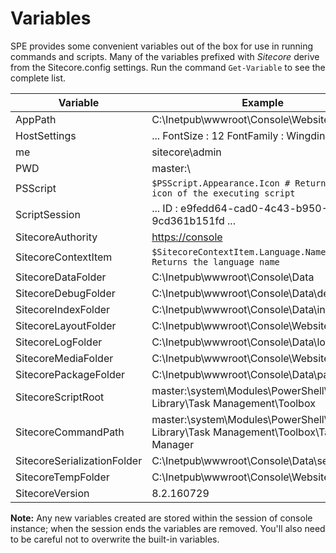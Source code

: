 # Variables

SPE provides some convenient variables out of the box for use in running commands and scripts. Many of the variables prefixed with _Sitecore_ derive from the Sitecore.config settings. Run the command `Get-Variable` to see the complete list.

| **Variable** | **Example** |
| --- | --- |
| AppPath | C:\Inetpub\wwwroot\Console\Website\ |
| HostSettings | ...   FontSize : 12   FontFamily : Wingdings   ... |
| me | sitecore\admin |
| PWD | master:\ |
| PSScript | `$PSScript.Appearance.Icon # Returns the icon of the executing script` |
| ScriptSession | ...   ID : e9fedd64-cad0-4c43-b950-9cd361b151fd   ... |
| SitecoreAuthority | [https://console](https://console) |
| SitecoreContextItem | `$SitecoreContextItem.Language.Name # Returns the language name` |
| SitecoreDataFolder | C:\Inetpub\wwwroot\Console\Data |
| SitecoreDebugFolder | C:\Inetpub\wwwroot\Console\Data\debug |
| SitecoreIndexFolder | C:\Inetpub\wwwroot\Console\Data\indexes |
| SitecoreLayoutFolder | C:\Inetpub\wwwroot\Console\Website\layouts |
| SitecoreLogFolder | C:\Inetpub\wwwroot\Console\Data\logs |
| SitecoreMediaFolder | C:\Inetpub\wwwroot\Console\Website\upload |
| SitecorePackageFolder | C:\Inetpub\wwwroot\Console\Data\packages |
| SitecoreScriptRoot | master:\system\Modules\PowerShell\Script Library\Task Management\Toolbox |
| SitecoreCommandPath | master:\system\Modules\PowerShell\Script Library\Task Management\Toolbox\Task Manager |
| SitecoreSerializationFolder | C:\Inetpub\wwwroot\Console\Data\serialization |
| SitecoreTempFolder | C:\Inetpub\wwwroot\Console\Website\temp |
| SitecoreVersion | 8.2.160729 |

**Note:** Any new variables created are stored within the session of console instance; when the session ends the variables are removed. You'll also need to be careful not to overwrite the built-in variables.

